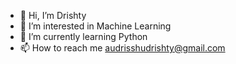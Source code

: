 - 👋 Hi, I’m Drishty
- 👀 I’m interested in Machine Learning
- 🌱 I’m currently learning Python
- 📫 How to reach me audrisshudrishty@gmail.com
<!---
Drishty-007/Drishty-007 is a ✨ special ✨ repository because its `README.md` (this file) appears on your GitHub profile.
You can click the Preview link to take a look at your changes.
--->
